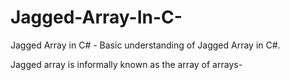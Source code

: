 # Jagged-Array-In-C-
Jagged Array in C# - Basic understanding of Jagged Array in C#.

Jagged array is informally known as the array of arrays- 
